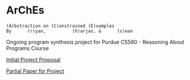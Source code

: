 # ArChEs 
```
(A)bstraction on (C)onstrained (E)xamples
By      (r)yan,          (h)arjas, &      (s)ean
```
Ongoing program synthesis project for Purdue CS560 - Reasoning About Programs Course

[Initial Project Proposal](https://github.com/RyanLuu/ArChEs/blob/main/docs/ArChEs%20Proposal.pdf)

[Partial Paper for Project](https://github.com/RyanLuu/ArChEs/blob/main/docs/CS560_Partial_Paper.pdf)



